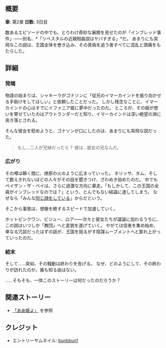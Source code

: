 <!-- title: インブレッド事件 -->
<!-- quote: 感じるかい…僕たちのバンズがお前に擦りついてるのを。 -->
<!-- chapters: 1 -->
<!-- images: ("もし…二人が兄妹だったら？"と叫ぶゴナソン), (インブレッド教団の誕生) -->
<!-- model: false -->

## 概要

**章:** 第2章
**日数:** 3日目

数あるエピソードの中でも、とりわけ奇妙な展開を見せたのが「インブレッド事件」――別名、*「リベスタルの近親相姦説はヤバすぎる」*だ。
あまりにも突飛なこの説は、王国全体を巻き込み、その真偽を追う者すべてに混乱と頭痛をもたらした。

## 詳細

### 発端

物語の始まりは、シャキーラがゴナソンに「従兄のイマーカインドを振り向かせる手助けをしてほしい」と依頼したことだった。
しかし残念なことに、イマーカインドの心はすでにイファニア姫に夢中だったのだ。
ところが、その姫が想いを寄せていたのはアウトランダーだと知り、イマーカインドは深い絶望の淵に突き落とされる。

そんな彼女を慰めようと、ゴナソンが口にしたのは、あまりにも突飛な説だった。

> もし…二人が兄妹だったら？
> 彼は…彼女の兄なんだ。

### 広がり

その噂は瞬く間に、燎原の火のように広まっていった。
ネリッサ、タム、そして数えきれないほどの人々がその話を聞きつけ、ざわめき始めたのだ。
中でもペイザン・ザ・ベイは、さらに過激な方向に暴走。「もしかして、この王国の全員がインブレッドなのでは？」という、とんでもない結論に達してしまう。
なぜなら「みんな[同じ顔をしている](https://youtu.be/Lp7GyRVbz1c?t=7940)」からだという。

そこから事態は、想像を絶するスピードで加速していく。

ホットピンクワン、ビジュー、ロア――次々と彼女たちが議論に加わるうちに、この説はいつしか「教団」へと変貌を遂げていく。
やがては信者を集め始め、単なる冗談だったはずの話が、王国を揺るがす陰謀ムーブメントへと膨れ上がっていったのだ。

### 結末

そして……突如、その騒動は終わりを告げる。
なぜ、どのようにして、その終わりが訪れたのか。誰も知る由はない。

……そもそも、一体このストーリーは何だったのだろうか？

## 関連ストーリー

- [「ああ姫よ」](#entry:oh-princess-entry) を参照

## クレジット

- エントリーサムネイル: [bunbbun1](https://x.com/bunbbun1/status/1919963091464249648)
